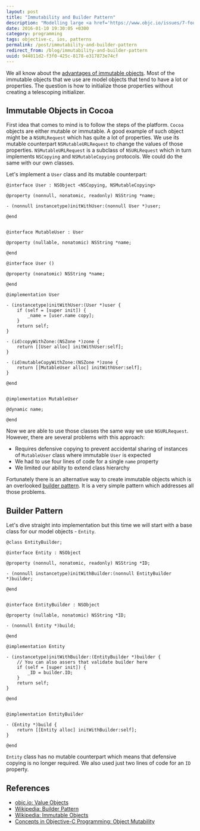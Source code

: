 ```yaml
---
layout: post
title: "Immutability and Builder Pattern"
description: "Modelling large <a href='https://www.objc.io/issues/7-foundation/value-objects/'>immutable objects</a> in Objective-C without creating telescoping initializers"
date: 2016-01-10 19:30:05 +0300
category: programming
tags: objective-c, ios, patterns
permalink: /post/immutability-and-builder-pattern
redirect_from: /blog/immutability-and-builder-pattern
uuid: 944811d2-f3f0-425c-8178-e317873e74cf
---
```


We all know about the [advantages of immutable objects](https://www.objc.io/issues/7-foundation/value-objects/). Most of the immutable objects that we use are model objects that tend to have a lot or properties. The question is how to initialize those properties without creating a telescoping initializer.

## Immutable Objects in Cocoa

First idea that comes to mind is to follow the steps of the platform. `Cocoa` objects are either mutable or immutable. A good example of such object might be a `NSURLRequest` which has quite a lot of properties. We use its mutable counterpart `NSMutableURLRequest` to change the values of those properties. `NSMutableURLRequest` is a subclass of `NSURLRequest` which in turn implements `NSCopying` and `NSMutableCopying` protocols. We could do the same with our own classes.

Let's implement a `User` class and its mutable counterpart:

```objc
@interface User : NSObject <NSCopying, NSMutableCopying>

@property (nonnull, nonatomic, readonly) NSString *name;

- (nonnull instancetype)initWithUser:(nonnull User *)user;

@end


@interface MutableUser : User

@property (nullable, nonatomic) NSString *name;

@end
```

```objc
@interface User ()

@property (nonatomic) NSString *name;

@end

@implementation User

- (instancetype)initWithUser:(User *)user {
    if (self = [super init]) {
        _name = [user.name copy];
    }
    return self;
}

- (id)copyWithZone:(NSZone *)zone {
    return [[User alloc] initWithUser:self];
}

- (id)mutableCopyWithZone:(NSZone *)zone {
    return [[MutableUser alloc] initWithUser:self];
}

@end


@implementation MutableUser

@dynamic name;

@end
```

Now we are able to use those classes the same way we use `NSURLRequest`. However, there are several problems with this approach:

- Requires defensive copying to prevent accidental sharing of instances of `MutableUser` class where immutable `User` is expected
- We had to use four lines of code for a single `name` property
- We limited our ability to extend class hierarchy

Fortunately there is an alternative way to create immutable objects which is an overlooked [builder pattern](https://en.wikipedia.org/wiki/Builder_pattern). It is a very simple pattern which addresses all those problems.

## Builder Pattern

Let's dive straight into implementation but this time we will start with a base class for our model objects - `Entity`.

```objc
@class EntityBuilder;

@interface Entity : NSObject

@property (nonnull, nonatomic, readonly) NSString *ID;

- (nonnull instancetype)initWithBuilder:(nonnull EntityBuilder *)builder;

@end


@interface EntityBuilder : NSObject

@property (nullable, nonatomic) NSString *ID;

- (nonnull Entity *)build;

@end
```

```objc
@implementation Entity

- (instancetype)initWithBuilder:(EntityBuilder *)builder {
    // You can also assers that validate builder here
    if (self = [super init]) {
        _ID = builder.ID;
    }
    return self;
}

@end


@implementation EntityBuilder

- (Entity *)build {
    return [[Entity alloc] initWithBuilder:self];
}

@end
```

`Entity` class has no mutable counterpart which means that defensive copying is no longer required. We also used just two lines of code for an `ID` property.


## References

- [objc.io: Value Objects](https://www.objc.io/issues/7-foundation/value-objects/)
- [Wikipedia: Builder Pattern](https://en.wikipedia.org/wiki/Builder_pattern)
- [Wikipedia: Immutable Objects](https://en.wikipedia.org/wiki/Immutable_object)
- [Concepts in Objective-C Programming: Object Mutability](https://developer.apple.com/library/mac/documentation/General/Conceptual/CocoaEncyclopedia/ObjectMutability/ObjectMutability.html)
